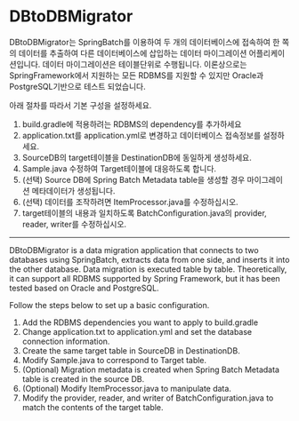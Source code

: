 # DBtoDBMigrator

DBtoDBMigrator는 SpringBatch를 이용하여 두 개의 데이터베이스에 접속하여 한 쪽의 데이터를 추출하여 다른 데이터베이스에 삽입하는 데이터 마이그레이션 어플리케이션입니다.
데이터 마이그레이션은 테이블단위로 수행됩니다.
이론상으로는 SpringFramework에서 지원하는 모든 RDBMS를 지원할 수 있지만 Oracle과 PostgreSQL기반으로 테스트 되었습니다.

아래 절차를 따라서 기본 구성을 설정하세요.

1. build.gradle에 적용하려는 RDBMS의 dependency를 추가하세요
2. application.txt를 application.yml로 변경하고 데이터베이스 접속정보를 설정하세요.
3. SourceDB의 target테이블을 DestinationDB에 동일하게 생성하세요.
4. Sample.java 수정하여 Target테이블에 대응하도록 합니다.
5. (선택) Source DB에 Spring Batch Metadata table을 생성할 경우 마이그레이션 메타데이터가 생성됩니다.
6. (선택) 데이터를 조작하려면 ItemProcessor.java를 수정하십시오.
7. target테이블의 내용과 일치하도록 BatchConfiguration.java의 provider, reader, writer를 수정하십시오.

---

DBtoDBMigrator is a data migration application that connects to two databases using SpringBatch, extracts data from one side, and inserts it into the other database.
Data migration is executed table by table.
Theoretically, it can support all RDBMS supported by Spring Framework, but it has been tested based on Oracle and PostgreSQL.

Follow the steps below to set up a basic configuration.

1. Add the RDBMS dependencies you want to apply to build.gradle
2. Change application.txt to application.yml and set the database connection information.
3. Create the same target table in SourceDB in DestinationDB.
4. Modify Sample.java to correspond to Target table.
5. (Optional) Migration metadata is created when Spring Batch Metadata table is created in the source DB.
6. (Optional) Modify ItemProcessor.java to manipulate data.
7. Modify the provider, reader, and writer of BatchConfiguration.java to match the contents of the target table.

